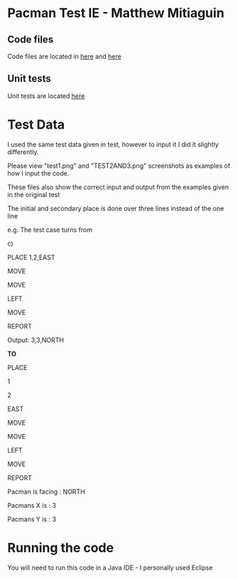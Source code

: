 # Pacman Test IE - Matthew Mitiaguin

## Code files

Code files are located in [here](https://github.com/MatthewMitiaguin/pacmanCodeTest/blob/main/mattMitiaguinPacmanTest/src/mattMitiaguinPacmanTest/main.java) and [here](https://github.com/MatthewMitiaguin/pacmanCodeTest/blob/main/mattMitiaguinPacmanTest/src/mattMitiaguinPacmanTest/commands.java)

## Unit tests
Unit tests are located [here](https://github.com/MatthewMitiaguin/pacmanCodeTest/blob/main/mattMitiaguinPacmanTest/src/mattMitiaguinPacmanTest/pacmanUnitTest.java)

# Test Data

I used the same test data given in test, however to input it I did it slightly differently.

Please view "test1.png" and "TEST2AND3.png" screenshots as examples of how I input the code.

These files also show the correct input and output from the examples given in the original test

The initial and secondary place is done over three lines instead of the one line

e.g. The test case turns from

c)

PLACE 1,2,EAST

MOVE

MOVE

LEFT

MOVE

REPORT

Output: 3,3,NORTH


**TO**


PLACE

1

2

EAST

MOVE

MOVE

LEFT

MOVE

REPORT

Pacman is facing : NORTH

Pacmans X is : 3

Pacmans Y is : 3

# Running the code
You will need to run this code in a Java IDE - I personally used Eclipse
